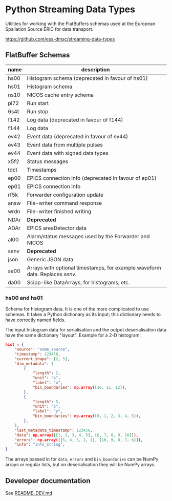 # Python Streaming Data Types
Utilities for working with the FlatBuffers schemas used at the European
Spallation Source ERIC for data transport.

https://github.com/ess-dmsc/streaming-data-types

## FlatBuffer Schemas

| name | description                                                                  |
|------|------------------------------------------------------------------------------|
| hs00 | Histogram schema (deprecated in favour of hs01)                              |
| hs01 | Histogram schema                                                             |
| ns10 | NICOS cache entry schema                                                     |
| pl72 | Run start                                                                    |
| 6s4t | Run stop                                                                     |
| f142 | Log data (deprecated in favour of f144)                                      |
| f144 | Log data                                                                     |
| ev42 | Event data (deprecated in favour of ev44)                                    |
| ev43 | Event data from multiple pulses                                              |
| ev44 | Event data with signed data types                                            |
| x5f2 | Status messages                                                              |
| tdct | Timestamps                                                                   |
| ep00 | EPICS connection info (deprecated in favour of ep01)                         |
| ep01 | EPICS connection info                                                        |
| rf5k | Forwarder configuration update                                               |
| answ | File-writer command response                                                 |
| wrdn | File-writer finished writing                                                 |
| NDAr | **Deprecated**                                                               |
| ADAr | EPICS areaDetector data                                                      |
| al00 | Alarm/status messages used by the Forwarder and NICOS                        |
| senv | **Deprecated**                                                               |
| json | Generic JSON data                                                            |
| se00 | Arrays with optional timestamps, for example waveform data. Replaces _senv_. |
| da00 | Scipp-like DataArrays, for histograms, etc.                                  |

### hs00 and hs01
Schema for histogram data. It is one of the more complicated to use schemas.
It takes a Python dictionary as its input; this dictionary needs to have correctly
named fields.

The input histogram data for serialisation and the output deserialisation data
have the same dictionary "layout".
Example for a 2-D histogram:
```json
hist = {
    "source": "some_source",
    "timestamp": 123456,
    "current_shape": [2, 5],
    "dim_metadata": [
        {
            "length": 2,
            "unit": "a",
            "label": "x",
            "bin_boundaries": np.array([10, 11, 12]),
        },
        {
            "length": 5,
            "unit": "b",
            "label": "y",
            "bin_boundaries": np.array([0, 1, 2, 3, 4, 5]),
        },
    ],
    "last_metadata_timestamp": 123456,
    "data": np.array([[1, 2, 3, 4, 5], [6, 7, 8, 9, 10]]),
    "errors": np.array([[5, 4, 3, 2, 1], [10, 9, 8, 7, 6]]),
    "info": "info_string",
}
```
The arrays passed in for `data`, `errors` and `bin_boundaries` can be NumPy arrays
or regular lists, but on deserialisation they will be NumPy arrays.


## Developer documentation

See [README_DEV.md](README_DEV.md)

